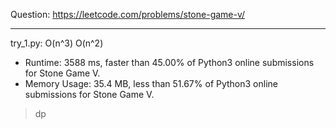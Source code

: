 Question: https://leetcode.com/problems/stone-game-v/

---

try_1.py: O(n^3) O(n^2)
* Runtime: 3588 ms, faster than 45.00% of Python3 online submissions for Stone Game V.
* Memory Usage: 35.4 MB, less than 51.67% of Python3 online submissions for Stone Game V.

> dp
